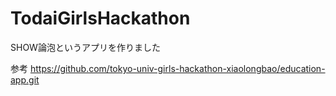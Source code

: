 # TodaiGirlsHackathon
SHOW論泡というアプリを作りました

参考
https://github.com/tokyo-univ-girls-hackathon-xiaolongbao/education-app.git

